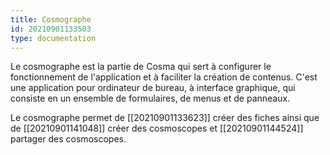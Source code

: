 ```yaml
---
title: Cosmographe
id: 20210901133503
type: documentation
---
```


Le cosmographe est la partie de Cosma qui sert à configurer le fonctionnement de l'application et à faciliter la création de contenus. C'est une application pour ordinateur de bureau, à interface graphique, qui consiste en un ensemble de formulaires, de menus et de panneaux.

Le cosmographe permet de [[20210901133623]] créer des fiches ainsi que de [[20210901141048]] créer des cosmoscopes et [[20210901144524]] partager des cosmoscopes.
